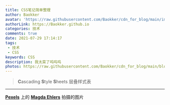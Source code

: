 ```yaml
---
title: CSS笔记简单整理
author: Baokker
avatar: 'https://raw.githubusercontent.com/Baokker/cdn_for_blog/main/img/custom/avatar.jpg'
authorLink: https://Baokker.github.io
categories: 技术
comments: true
date: 2021-07-29 17:14:17
tags:
 - 技术
 - CSS
keywords: CSS
description: 我太菜了呜呜呜
photos: https://raw.githubusercontent.com/Baokker/cdn_for_blog/main/blog_imgs/pexels-magda-ehlers-1300975%20(1).jpg
---
```


> **C**ascading **S**tyle **S**heets 层叠样式表

---

**[Pexels](https://www.pexels.com/zh-cn/photo/1300975/?utm_content=attributionCopyText&utm_medium=referral&utm_source=pexels)** 上的 **[Magda Ehlers](https://www.pexels.com/zh-cn/@magda-ehlers-pexels?utm_content=attributionCopyText&utm_medium=referral&utm_source=pexels)** 拍摄的图片



